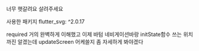 너무 햇갈려요 살려주세요

사용한 패키지
flutter_svg: ^2.0.17

required 거의 완벽하게 이해했고 이제 바텀 네비게이션바랑 initState함수 쓰는 위치까진 알겠는데
updateScreen 어케쓸지 좀 자세하게 봐야겠다 